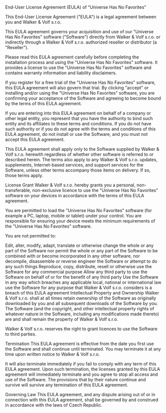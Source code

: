 End-User License Agreement (EULA) of “Universe Has No Favorites”

This End-User License Agreement ("EULA") is a legal agreement between you and Walker & Volf s.r.o.

This EULA agreement governs your acquisition and use of our "Universe Has No Favorites" software ("Software") directly from Walker & Volf s.r.o. or indirectly through a Walker & Volf s.r.o. authorized reseller or distributor (a "Reseller").

Please read this EULA agreement carefully before completing the installation process and using the "Universe Has No Favorites" software. It provides a license to use the "Universe Has No Favorites" software and contains warranty information and liability disclaimers.

If you register for a free trial of the "Universe Has No Favorites" software, this EULA agreement will also govern that trial. By clicking "accept" or installing and/or using the "Universe Has No Favorites" software, you are confirming your acceptance of the Software and agreeing to become bound by the terms of this EULA agreement.

If you are entering into this EULA agreement on behalf of a company or other legal entity, you represent that you have the authority to bind such entity and its affiliates to these terms and conditions. If you do not have such authority or if you do not agree with the terms and conditions of this EULA agreement, do not install or use the Software, and you must not accept this EULA agreement.

This EULA agreement shall apply only to the Software supplied by Walker & Volf s.r.o. herewith regardless of whether other software is referred to or described herein. The terms also apply to any Walker & Volf s.r.o. updates, supplements, Internet-based services, and support services for the Software, unless other terms accompany those items on delivery. If so, those terms apply.

License Grant
Walker & Volf s.r.o. hereby grants you a personal, non-transferable, non-exclusive licence to use the "Universe Has No Favorites" software on your devices in accordance with the terms of this EULA agreement.

You are permitted to load the "Universe Has No Favorites" software (for example a PC, laptop, mobile or tablet) under your control. You are responsible for ensuring your device meets the minimum requirements of the "Universe Has No Favorites" software.

You are not permitted to:

Edit, alter, modify, adapt, translate or otherwise change the whole or any part of the Software nor permit the whole or any part of the Software to be combined with or become incorporated in any other software, nor decompile, disassemble or reverse engineer the Software or attempt to do any such things
Reproduce, copy, distribute, resell or otherwise use the Software for any commercial purpose
Allow any third party to use the Software on behalf of or for the benefit of any third party
Use the Software in any way which breaches any applicable local, national or international law
use the Software for any purpose that Walker & Volf s.r.o. considers is a breach of this EULA agreement
Intellectual Property and Ownership
Walker & Volf s.r.o. shall at all times retain ownership of the Software as originally downloaded by you and all subsequent downloads of the Software by you. The Software (and the copyright, and other intellectual property rights of whatever nature in the Software, including any modifications made thereto) are and shall remain the property of Walker & Volf s.r.o.

Walker & Volf s.r.o. reserves the right to grant licences to use the Software to third parties.

Termination
This EULA agreement is effective from the date you first use the Software and shall continue until terminated. You may terminate it at any time upon written notice to Walker & Volf s.r.o.

It will also terminate immediately if you fail to comply with any term of this EULA agreement. Upon such termination, the licenses granted by this EULA agreement will immediately terminate and you agree to stop all access and use of the Software. The provisions that by their nature continue and survive will survive any termination of this EULA agreement.

Governing Law
This EULA agreement, and any dispute arising out of or in connection with this EULA agreement, shall be governed by and construed in accordance with the laws of Czech Republic.
